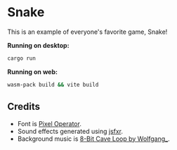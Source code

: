 # Snake

This is an example of everyone's favorite game, Snake!

**Running on desktop:**

```sh
cargo run
```

**Running on web:**

```sh
wasm-pack build && vite build
```

## Credits

- Font is [Pixel Operator](https://www.dafont.com/pixel-operator.font).
- Sound effects generated using [jsfxr](https://sfxr.me/).
- Background music is [8-Bit Cave Loop by Wolfgang_](https://opengameart.org/content/8-bit-cave-loop).
